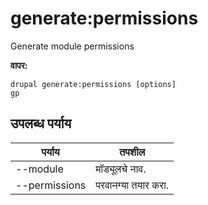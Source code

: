 # generate:permissions
Generate module permissions

**वापर:**
```
drupal generate:permissions [options]
gp
```

## उपलब्ध पर्याय
पर्याय | तपशील
-------|-------------
--module | मॉड्यूलचे नाव.
--permissions | परवानग्या तयार करा.
